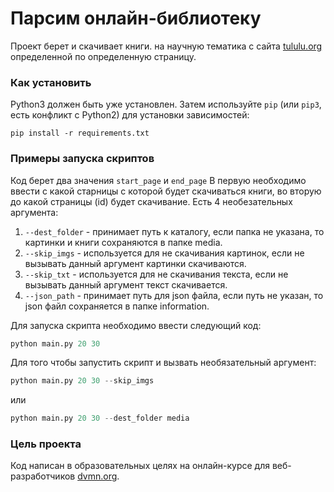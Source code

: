 # Парсим онлайн-библиотеку

Проект берет и скачивает книги. на научную тематика с сайта [tululu.org](https://tululu.org/l55/) определенной по определенную страницу.

### Как установить

Python3 должен быть уже установлен. 
Затем используйте `pip` (или `pip3`, есть конфликт с Python2) для установки зависимостей:
```
pip install -r requirements.txt
```

### Примеры запуска скриптов
Код берет два значения `start_page` и `end_page` В первую необходимо ввести с какой старницы с которой будет скачиваться книги, во вторую до какой страницы (id) будет скачивание. Есть 4 необезательных аргумента: 
1) `--dest_folder` - принимает путь к каталогу, если папка не указана, то картинки и книги сохраняются в папке media.
2) `--skip_imgs` - используется для не скачивания картинок, если не вызывать данный аргумент картинки скачиваются.
3) `--skip_txt` - используется для не скачивания текста, если не вызывать данный аргумент текст скачивается.
4) `--json_path` -  принимает путь для json файла, если путь не указан, то json файл сохраняется в папке information.

Для запуска скрипта необходимо ввести следующий код:
```python
python main.py 20 30
```

Для того чтобы запустить скрипт и вызвать необязательный аргумент:
```python
python main.py 20 30 --skip_imgs
```
или

```python
python main.py 20 30 --dest_folder media
```
### Цель проекта

Код написан в образовательных целях на онлайн-курсе для веб-разработчиков [dvmn.org](https://dvmn.org/).
